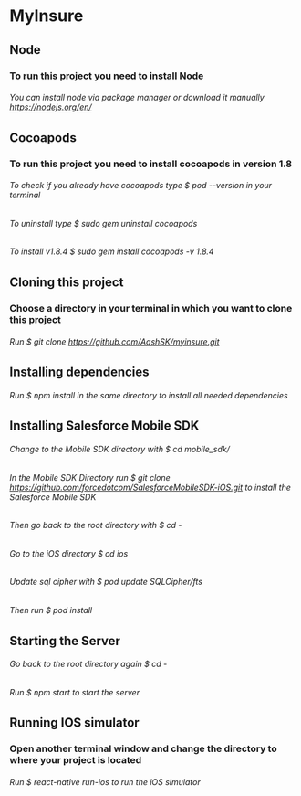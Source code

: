 # MyInsure

## Node 

### To run this project you need to install Node

###### You can install node via package manager or download it manually https://nodejs.org/en/

## Cocoapods

### To run this project you need to install cocoapods in version 1.8

###### To check if you already have cocoapods type $ pod --version in your terminal

###### To uninstall type $ sudo gem uninstall cocoapods 

###### To install v1.8.4 $ sudo gem install cocoapods -v 1.8.4

## Cloning this project 

### Choose a directory in your terminal in which you want to clone this project

###### Run $ git clone https://github.com/AashSK/myinsure.git

## Installing dependencies

###### Run $ npm install in the same directory to install all needed dependencies

## Installing Salesforce Mobile SDK

###### Change to the Mobile SDK directory with $ cd mobile_sdk/

###### In the Mobile SDK Directory run $ git clone https://github.com/forcedotcom/SalesforceMobileSDK-iOS.git to install the Salesforce Mobile SDK

###### Then go back to the root directory with $ cd -

###### Go to the iOS directory $ cd ios

###### Update sql cipher with $ pod update SQLCipher/fts

###### Then run $ pod install 

## Starting the Server

###### Go back to the root directory again $ cd - 

###### Run $ npm start to start the server 

## Running IOS simulator 

### Open another terminal window and change the directory to where your project is located 

###### Run $ react-native run-ios to run the iOS simulator

